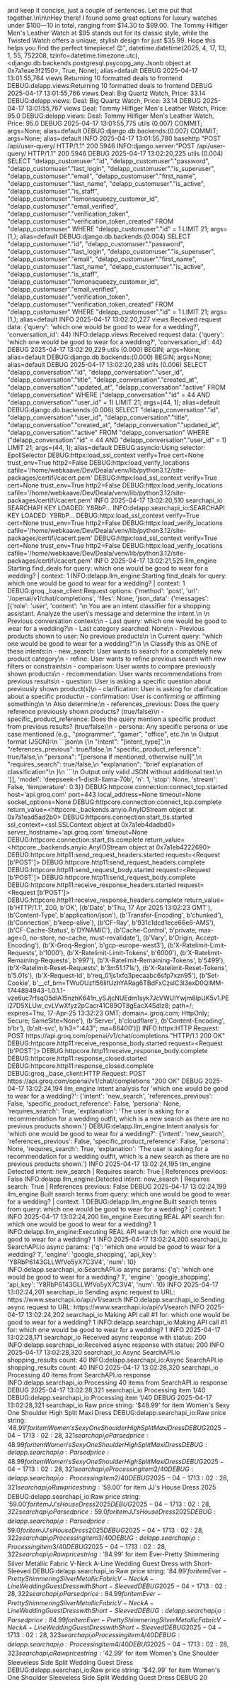 and keep it concise, just a couple of sentences. Let me put that together.\n</think>\n\nHey there! I found some great options for luxury watches under $100—10 in total, ranging from $14.30 to $99.00. The Tommy Hilfiger Men's Leather Watch at $95 stands out for its classic style, while the Twisted Watch offers a unique, stylish design for just $35.99. Hope this helps you find the perfect timepiece! 😊", datetime.datetime(2025, 4, 17, 13, 1, 55, 752208, tzinfo=datetime.timezone.utc), <django.db.backends.postgresql.psycopg_any.Jsonb object at 0x7a1eae3f2150>, True, None); alias=default
DEBUG 2025-04-17 13:01:55,764 views Returning 10 formatted deals to frontend
DEBUG:delapp.views:Returning 10 formatted deals to frontend
DEBUG 2025-04-17 13:01:55,766 views   Deal: Big Quartz Watch, Price: 33.14
DEBUG:delapp.views:  Deal: Big Quartz Watch, Price: 33.14
DEBUG 2025-04-17 13:01:55,767 views   Deal: Tommy Hilfiger Men's Leather Watch, Price: 95.0
DEBUG:delapp.views:  Deal: Tommy Hilfiger Men's Leather Watch, Price: 95.0
DEBUG 2025-04-17 13:01:55,775 utils (0.007) COMMIT; args=None; alias=default
DEBUG:django.db.backends:(0.007) COMMIT; args=None; alias=default
INFO 2025-04-17 13:01:55,780 basehttp "POST /api/user-query/ HTTP/1.1" 200 5946
INFO:django.server:"POST /api/user-query/ HTTP/1.1" 200 5946
DEBUG 2025-04-17 13:02:20,225 utils (0.004) SELECT "delapp_customuser"."id", "delapp_customuser"."password", "delapp_customuser"."last_login", "delapp_customuser"."is_superuser", "delapp_customuser"."email", "delapp_customuser"."first_name", "delapp_customuser"."last_name", "delapp_customuser"."is_active", "delapp_customuser"."is_staff", "delapp_customuser"."lemonsqueezy_customer_id", "delapp_customuser"."email_verified", "delapp_customuser"."verification_token", "delapp_customuser"."verification_token_created" FROM "delapp_customuser" WHERE "delapp_customuser"."id" = 1 LIMIT 21; args=(1,); alias=default
DEBUG:django.db.backends:(0.004) SELECT "delapp_customuser"."id", "delapp_customuser"."password", "delapp_customuser"."last_login", "delapp_customuser"."is_superuser", "delapp_customuser"."email", "delapp_customuser"."first_name", "delapp_customuser"."last_name", "delapp_customuser"."is_active", "delapp_customuser"."is_staff", "delapp_customuser"."lemonsqueezy_customer_id", "delapp_customuser"."email_verified", "delapp_customuser"."verification_token", "delapp_customuser"."verification_token_created" FROM "delapp_customuser" WHERE "delapp_customuser"."id" = 1 LIMIT 21; args=(1,); alias=default
INFO 2025-04-17 13:02:20,227 views Received request data: {'query': 'which one would be good to wear for a wedding?', 'conversation_id': 44}
INFO:delapp.views:Received request data: {'query': 'which one would be good to wear for a wedding?', 'conversation_id': 44}
DEBUG 2025-04-17 13:02:20,229 utils (0.000) BEGIN; args=None; alias=default
DEBUG:django.db.backends:(0.000) BEGIN; args=None; alias=default
DEBUG 2025-04-17 13:02:20,238 utils (0.006) SELECT "delapp_conversation"."id", "delapp_conversation"."user_id", "delapp_conversation"."title", "delapp_conversation"."created_at", "delapp_conversation"."updated_at", "delapp_conversation"."active" FROM "delapp_conversation" WHERE ("delapp_conversation"."id" = 44 AND "delapp_conversation"."user_id" = 1) LIMIT 21; args=(44, 1); alias=default
DEBUG:django.db.backends:(0.006) SELECT "delapp_conversation"."id", "delapp_conversation"."user_id", "delapp_conversation"."title", "delapp_conversation"."created_at", "delapp_conversation"."updated_at", "delapp_conversation"."active" FROM "delapp_conversation" WHERE ("delapp_conversation"."id" = 44 AND "delapp_conversation"."user_id" = 1) LIMIT 21; args=(44, 1); alias=default
DEBUG:asyncio:Using selector: EpollSelector
DEBUG:httpx:load_ssl_context verify=True cert=None trust_env=True http2=False
DEBUG:httpx:load_verify_locations cafile='/home/webkaave/Dev/Deala/venv/lib/python3.12/site-packages/certifi/cacert.pem'
DEBUG:httpx:load_ssl_context verify=True cert=None trust_env=True http2=False
DEBUG:httpx:load_verify_locations cafile='/home/webkaave/Dev/Deala/venv/lib/python3.12/site-packages/certifi/cacert.pem'
INFO 2025-04-17 13:02:20,510 searchapi_io SEARCHAPI KEY LOADED: Y8RbP...
INFO:delapp.searchapi_io:SEARCHAPI KEY LOADED: Y8RbP...
DEBUG:httpx:load_ssl_context verify=True cert=None trust_env=True http2=False
DEBUG:httpx:load_verify_locations cafile='/home/webkaave/Dev/Deala/venv/lib/python3.12/site-packages/certifi/cacert.pem'
DEBUG:httpx:load_ssl_context verify=True cert=None trust_env=True http2=False
DEBUG:httpx:load_verify_locations cafile='/home/webkaave/Dev/Deala/venv/lib/python3.12/site-packages/certifi/cacert.pem'
INFO 2025-04-17 13:02:21,525 llm_engine Starting find_deals for query: which one would be good to wear for a wedding? | context: 1
INFO:delapp.llm_engine:Starting find_deals for query: which one would be good to wear for a wedding? | context: 1
DEBUG:groq._base_client:Request options: {'method': 'post', 'url': '/openai/v1/chat/completions', 'files': None, 'json_data': {'messages': [{'role': 'user', 'content': '\n            You are an intent classifier for a shopping assistant. Analyze the user\'s message and determine the intent.\n            \n            Previous conversation context:\n            - Last query: which one would be good to wear for a wedding?\n            - Last category searched: None\n            - Previous products shown to user: No previous products\n            \n            Current query: "which one would be good to wear for a wedding?"\n            \n            Classify this as ONE of these intents:\n            - new_search: User wants to search for a completely new product category\n            - refine: User wants to refine previous search with new filters or constraints\n            - comparison: User wants to compare previously shown products\n            - recommendation: User wants recommendations from previous results\n            - question: User is asking a specific question about previously shown product(s)\n            - clarification: User is asking for clarification about a specific product\n            - confirmation: User is confirming or affirming something\n            \n            Also determine:\n            - references_previous: Does the query reference previously shown products? (true/false)\n            - specific_product_reference: Does the query mention a specific product from previous results? (true/false)\n            - persona: Any specific persona or use case mentioned (e.g., "programmer", "gamer", "office", etc.)\n            \n            Output format (JSON):\n            ```json\n            {\n                "intent": "[intent_type]",\n                "references_previous": true/false,\n                "specific_product_reference": true/false,\n                "persona": "[persona if mentioned, otherwise null]",\n                "requires_search": true/false,\n                "explanation": "brief explanation of classification"\n            }\n            ```\n            Output only valid JSON without additional text.\n            '}], 'model': 'deepseek-r1-distill-llama-70b', 'n': 1, 'stop': None, 'stream': False, 'temperature': 0.3}}
DEBUG:httpcore.connection:connect_tcp.started host='api.groq.com' port=443 local_address=None timeout=None socket_options=None
DEBUG:httpcore.connection:connect_tcp.complete return_value=<httpcore._backends.anyio.AnyIOStream object at 0x7a1ead5ad2b0>
DEBUG:httpcore.connection:start_tls.started ssl_context=<ssl.SSLContext object at 0x7a1eb4dadbd0> server_hostname='api.groq.com' timeout=None
DEBUG:httpcore.connection:start_tls.complete return_value=<httpcore._backends.anyio.AnyIOStream object at 0x7a1eb4222690>
DEBUG:httpcore.http11:send_request_headers.started request=<Request [b'POST']>
DEBUG:httpcore.http11:send_request_headers.complete
DEBUG:httpcore.http11:send_request_body.started request=<Request [b'POST']>
DEBUG:httpcore.http11:send_request_body.complete
DEBUG:httpcore.http11:receive_response_headers.started request=<Request [b'POST']>
DEBUG:httpcore.http11:receive_response_headers.complete return_value=(b'HTTP/1.1', 200, b'OK', [(b'Date', b'Thu, 17 Apr 2025 13:02:23 GMT'), (b'Content-Type', b'application/json'), (b'Transfer-Encoding', b'chunked'), (b'Connection', b'keep-alive'), (b'CF-Ray', b'931c1dcd1ece66e6-AMS'), (b'CF-Cache-Status', b'DYNAMIC'), (b'Cache-Control', b'private, max-age=0, no-store, no-cache, must-revalidate'), (b'Vary', b'Origin, Accept-Encoding'), (b'X-Groq-Region', b'gcp-europe-west3'), (b'X-Ratelimit-Limit-Requests', b'1000'), (b'X-Ratelimit-Limit-Tokens', b'6000'), (b'X-Ratelimit-Remaining-Requests', b'997'), (b'X-Ratelimit-Remaining-Tokens', b'5499'), (b'X-Ratelimit-Reset-Requests', b'3m51.171s'), (b'X-Ratelimit-Reset-Tokens', b'5.01s'), (b'X-Request-Id', b'req_01js1xfq3pecaabc6sfp7xzn95'), (b'Set-Cookie', b'__cf_bm=TWuOUzfl56lifUzhYARag6TBdFxCzslC3l3exD0QlMM-1744894943-1.0.1.1-vze6uc7rfsqO5dlA15nzhK641n_ySJjcNUEdm1syk7JcVWUIYwjm8lpUK5v1.PEi27D5XLUw_cvLVwXfyz2pCacr41C89OT8gEacX4Sdlz8; path=/; expires=Thu, 17-Apr-25 13:32:23 GMT; domain=.groq.com; HttpOnly; Secure; SameSite=None'), (b'Server', b'cloudflare'), (b'Content-Encoding', b'br'), (b'alt-svc', b'h3=":443"; ma=86400')])
INFO:httpx:HTTP Request: POST https://api.groq.com/openai/v1/chat/completions "HTTP/1.1 200 OK"
DEBUG:httpcore.http11:receive_response_body.started request=<Request [b'POST']>
DEBUG:httpcore.http11:receive_response_body.complete
DEBUG:httpcore.http11:response_closed.started
DEBUG:httpcore.http11:response_closed.complete
DEBUG:groq._base_client:HTTP Request: POST https://api.groq.com/openai/v1/chat/completions "200 OK"
DEBUG 2025-04-17 13:02:24,194 llm_engine Intent analysis for 'which one would be good to wear for a wedding?': {'intent': 'new_search', 'references_previous': False, 'specific_product_reference': False, 'persona': None, 'requires_search': True, 'explanation': 'The user is asking for a recommendation for a wedding outfit, which is a new search as there are no previous products shown.'}
DEBUG:delapp.llm_engine:Intent analysis for 'which one would be good to wear for a wedding?': {'intent': 'new_search', 'references_previous': False, 'specific_product_reference': False, 'persona': None, 'requires_search': True, 'explanation': 'The user is asking for a recommendation for a wedding outfit, which is a new search as there are no previous products shown.'}
INFO 2025-04-17 13:02:24,195 llm_engine Detected intent: new_search | Requires search: True | References previous: False
INFO:delapp.llm_engine:Detected intent: new_search | Requires search: True | References previous: False
DEBUG 2025-04-17 13:02:24,199 llm_engine Built search terms from query: which one would be good to wear for a wedding? | context: 1
DEBUG:delapp.llm_engine:Built search terms from query: which one would be good to wear for a wedding? | context: 1
INFO 2025-04-17 13:02:24,200 llm_engine Executing REAL API search for: which one would be good to wear for a wedding? 1
INFO:delapp.llm_engine:Executing REAL API search for: which one would be good to wear for a wedding? 1
INFO 2025-04-17 13:02:24,200 searchapi_io SearchAPI.io async params: {'q': 'which one would be good to wear for a wedding? 1', 'engine': 'google_shopping', 'api_key': 'Y8RbP6143GLLWfVo5yX7C3V4', 'num': 10}
INFO:delapp.searchapi_io:SearchAPI.io async params: {'q': 'which one would be good to wear for a wedding? 1', 'engine': 'google_shopping', 'api_key': 'Y8RbP6143GLLWfVo5yX7C3V4', 'num': 10}
INFO 2025-04-17 13:02:24,201 searchapi_io Sending async request to URL: https://www.searchapi.io/api/v1/search
INFO:delapp.searchapi_io:Sending async request to URL: https://www.searchapi.io/api/v1/search
INFO 2025-04-17 13:02:24,202 searchapi_io Making API call #1 for: which one would be good to wear for a wedding? 1
INFO:delapp.searchapi_io:Making API call #1 for: which one would be good to wear for a wedding? 1
INFO 2025-04-17 13:02:28,171 searchapi_io Received async response with status: 200
INFO:delapp.searchapi_io:Received async response with status: 200
INFO 2025-04-17 13:02:28,320 searchapi_io Async SearchAPI.io shopping_results count: 40
INFO:delapp.searchapi_io:Async SearchAPI.io shopping_results count: 40
INFO 2025-04-17 13:02:28,320 searchapi_io Processing 40 items from SearchAPI.io response
INFO:delapp.searchapi_io:Processing 40 items from SearchAPI.io response
DEBUG 2025-04-17 13:02:28,321 searchapi_io Processing item 1/40
DEBUG:delapp.searchapi_io:Processing item 1/40
DEBUG 2025-04-17 13:02:28,321 searchapi_io Raw price string: '$48.99' for item Women's Sexy One Shoulder High Split Maxi Dress
DEBUG:delapp.searchapi_io:Raw price string: '$48.99' for item Women's Sexy One Shoulder High Split Maxi Dress
DEBUG 2025-04-17 13:02:28,321 searchapi_io Parsed price: 48.99 for item Women's Sexy One Shoulder High Split Maxi Dress
DEBUG:delapp.searchapi_io:Parsed price: 48.99 for item Women's Sexy One Shoulder High Split Maxi Dress
DEBUG 2025-04-17 13:02:28,321 searchapi_io Processing item 2/40
DEBUG:delapp.searchapi_io:Processing item 2/40
DEBUG 2025-04-17 13:02:28,321 searchapi_io Raw price string: '$59.00' for item JJ's House Dress 2025
DEBUG:delapp.searchapi_io:Raw price string: '$59.00' for item JJ's House Dress 2025
DEBUG 2025-04-17 13:02:28,322 searchapi_io Parsed price: 59.0 for item JJ's House Dress 2025
DEBUG:delapp.searchapi_io:Parsed price: 59.0 for item JJ's House Dress 2025
DEBUG 2025-04-17 13:02:28,322 searchapi_io Processing item 3/40
DEBUG:delapp.searchapi_io:Processing item 3/40
DEBUG 2025-04-17 13:02:28,322 searchapi_io Raw price string: '$84.99' for item Ever-Pretty Shimmering Silver Metallic Fabric V-Neck A-Line Wedding Guest Dress with Short-Sleeved
DEBUG:delapp.searchapi_io:Raw price string: '$84.99' for item Ever-Pretty Shimmering Silver Metallic Fabric V-Neck A-Line Wedding Guest Dress with Short-Sleeved
DEBUG 2025-04-17 13:02:28,322 searchapi_io Parsed price: 84.99 for item Ever-Pretty Shimmering Silver Metallic Fabric V-Neck A-Line Wedding Guest Dress with Short-Sleeved
DEBUG:delapp.searchapi_io:Parsed price: 84.99 for item Ever-Pretty Shimmering Silver Metallic Fabric V-Neck A-Line Wedding Guest Dress with Short-Sleeved
DEBUG 2025-04-17 13:02:28,323 searchapi_io Processing item 4/40
DEBUG:delapp.searchapi_io:Processing item 4/40
DEBUG 2025-04-17 13:02:28,323 searchapi_io Raw price string: '$42.99' for item Women's One Shoulder Sleeveless Side Split Wedding Guest Dress
DEBUG:delapp.searchapi_io:Raw price string: '$42.99' for item Women's One Shoulder Sleeveless Side Split Wedding Guest Dress
DEBUG 20